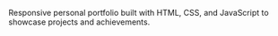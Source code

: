 Responsive personal portfolio built with HTML, CSS, and JavaScript to showcase projects and achievements.
